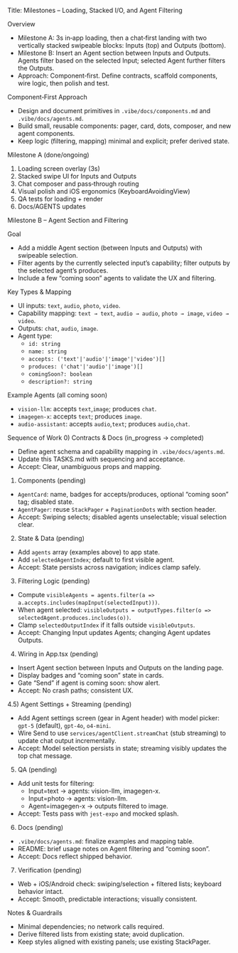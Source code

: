 Title: Milestones – Loading, Stacked I/O, and Agent Filtering

Overview
- Milestone A: 3s in‑app loading, then a chat‑first landing with two vertically stacked swipeable blocks: Inputs (top) and Outputs (bottom).
- Milestone B: Insert an Agent section between Inputs and Outputs. Agents filter based on the selected Input; selected Agent further filters the Outputs.
- Approach: Component‑first. Define contracts, scaffold components, wire logic, then polish and test.

Component‑First Approach
- Design and document primitives in `.vibe/docs/components.md` and `.vibe/docs/agents.md`.
- Build small, reusable components: pager, card, dots, composer, and new agent components.
- Keep logic (filtering, mapping) minimal and explicit; prefer derived state.

Milestone A (done/ongoing)
1) Loading screen overlay (3s)
2) Stacked swipe UI for Inputs and Outputs
3) Chat composer and pass‑through routing
4) Visual polish and iOS ergonomics (KeyboardAvoidingView)
5) QA tests for loading + render
6) Docs/AGENTS updates

Milestone B – Agent Section and Filtering

Goal
- Add a middle Agent section (between Inputs and Outputs) with swipeable selection.
- Filter agents by the currently selected input’s capability; filter outputs by the selected agent’s produces.
- Include a few “coming soon” agents to validate the UX and filtering.

Key Types & Mapping
- UI inputs: `text`, `audio`, `photo`, `video`.
- Capability mapping: `text → text`, `audio → audio`, `photo → image`, `video → video`.
- Outputs: `chat`, `audio`, `image`.
- Agent type:
  - `id: string`
  - `name: string`
  - `accepts: ('text'|'audio'|'image'|'video')[]`
  - `produces: ('chat'|'audio'|'image')[]`
  - `comingSoon?: boolean`
  - `description?: string`

Example Agents (all coming soon)
- `vision-llm`: accepts `text`,`image`; produces `chat`.
- `imagegen-x`: accepts `text`; produces `image`.
- `audio-assistant`: accepts `audio`,`text`; produces `audio`,`chat`.

Sequence of Work
0) Contracts & Docs (in_progress → completed)
  - Define agent schema and capability mapping in `.vibe/docs/agents.md`.
  - Update this TASKS.md with sequencing and acceptance.
  - Accept: Clear, unambiguous props and mapping.

1) Components (pending)
  - `AgentCard`: name, badges for accepts/produces, optional “coming soon” tag; disabled state.
  - `AgentPager`: reuse `StackPager` + `PaginationDots` with section header.
  - Accept: Swiping selects; disabled agents unselectable; visual selection clear.

2) State & Data (pending)
  - Add `agents` array (examples above) to app state.
  - Add `selectedAgentIndex`; default to first visible agent.
  - Accept: State persists across navigation; indices clamp safely.

3) Filtering Logic (pending)
  - Compute `visibleAgents = agents.filter(a => a.accepts.includes(mapInput(selectedInput)))`.
  - When agent selected: `visibleOutputs = outputTypes.filter(o => selectedAgent.produces.includes(o))`.
  - Clamp `selectedOutputIndex` if it falls outside `visibleOutputs`.
  - Accept: Changing Input updates Agents; changing Agent updates Outputs.

4) Wiring in App.tsx (pending)
  - Insert Agent section between Inputs and Outputs on the landing page.
  - Display badges and “coming soon” state in cards.
  - Gate “Send” if agent is coming soon: show alert.
  - Accept: No crash paths; consistent UX.

4.5) Agent Settings + Streaming (pending)
  - Add Agent settings screen (gear in Agent header) with model picker: `gpt-5` (default), `gpt-4o`, `o4-mini`.
  - Wire Send to use `services/agentClient.streamChat` (stub streaming) to update chat output incrementally.
  - Accept: Model selection persists in state; streaming visibly updates the top chat message.

5) QA (pending)
  - Add unit tests for filtering:
    - Input=text → agents: vision-llm, imagegen-x.
    - Input=photo → agents: vision-llm.
    - Agent=imagegen-x → outputs filtered to image.
  - Accept: Tests pass with `jest-expo` and mocked splash.

6) Docs (pending)
  - `.vibe/docs/agents.md`: finalize examples and mapping table.
  - README: brief usage notes on Agent filtering and “coming soon”.
  - Accept: Docs reflect shipped behavior.

7) Verification (pending)
  - Web + iOS/Android check: swiping/selection + filtered lists; keyboard behavior intact.
  - Accept: Smooth, predictable interactions; visually consistent.

Notes & Guardrails
- Minimal dependencies; no network calls required.
- Derive filtered lists from existing state; avoid duplication.
- Keep styles aligned with existing panels; use existing StackPager.
